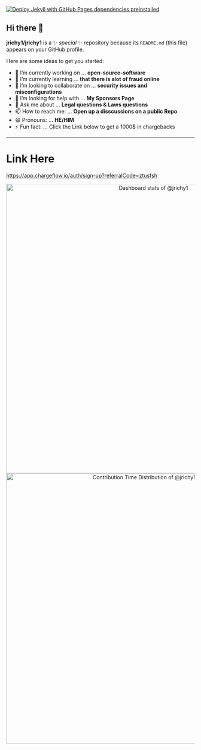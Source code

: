 
[![Deploy Jekyll with GitHub Pages dependencies preinstalled](https://github.com/jrichy1/jrichy1/actions/workflows/jekyll-gh-pages.yml/badge.svg)](https://github.com/jrichy1/jrichy1/actions/workflows/jekyll-gh-pages.yml)

## Hi there 👋

**jrichy1/jrichy1** is a ✨ _special_ ✨ repository because its `README.md` (this file) appears on your GitHub profile.

Here are some ideas to get you started:

- 🔭 I’m currently working on ... **open-source-software**
- 🌱 I’m currently learning ... **that there is alot of fraud online** 
- 👯 I’m looking to collaborate on ... **security issues and misconfigurations**
- 🤔 I’m looking for help with ... **My Sponsors Page** 
- 💬 Ask me about ... **Legal questions & Laws questions**
- 📫 How to reach me: ... **Open up a disscussions on a public Repo**
- 😄 Pronouns: ... **HE/HIM**
- ⚡ Fun fact: ...  Click the Link below to get a 1000$ in chargebacks
_____________________________________________________________________________________________________________________________________________________________

# Link Here 

<https://app.chargeflow.io/auth/sign-up?referralCode=ztusfsh>





<a href="https://next.ossinsight.io/widgets/official/compose-user-dashboard-stats?user_id=128091138" target="_blank" style="display: block" align="center">
  <picture>
    <source media="(prefers-color-scheme: dark)" srcset="https://next.ossinsight.io/widgets/official/compose-user-dashboard-stats/thumbnail.png?user_id=128091138&image_size=auto&color_scheme=dark" width="771" height="auto">
    <img alt="Dashboard stats of @jrichy1" src="https://next.ossinsight.io/widgets/official/compose-user-dashboard-stats/thumbnail.png?user_id=128091138&image_size=auto&color_scheme=light" width="771" height="auto">
  </picture>
</a>
<!-- Copy-paste in your Readme.md file -->



<a href="https://next.ossinsight.io/widgets/official/analyze-user-contribution-time-distribution?user_id=128091138&period=all_times" target="_blank" style="display: block" align="center">
  <picture>
    <source media="(prefers-color-scheme: dark)" srcset="https://next.ossinsight.io/widgets/official/analyze-user-contribution-time-distribution/thumbnail.png?user_id=128091138&period=all_times&image_size=auto&color_scheme=dark" width="721" height="auto">
    <img alt="Contribution Time Distribution of @jrichy1" src="https://next.ossinsight.io/widgets/official/analyze-user-contribution-time-distribution/thumbnail.png?user_id=128091138&period=all_times&image_size=auto&color_scheme=light" width="721" height="auto">
  </picture>
</a>

<!-- Made with [OSS Insight](https://ossinsight.io/) -->
